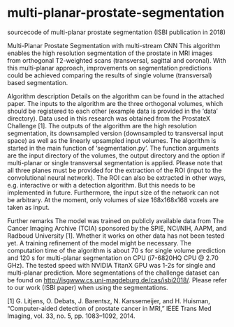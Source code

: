 # multi-planar-prostate-segmentation
sourcecode of multi-planar prostate segmentation (ISBI publication in 2018)

Multi-Planar Prostate Segmentation with multi-stream CNN
This algorithm enables the high resolution segmentation of the prostate in MRI images from orthogonal T2-weighted scans (transversal, sagittal and coronal). With this multi-planar approach, improvements on segmentation predictions could be achieved comparing the results of single volume (transversal) based segmentation.

Algorithm description
Details on the algorithm can be found in the attached paper. The inputs to the algorithm are the three orthogonal volumes, which should be registered to each other (example data is provided in the ‘data’ directory). Data used in this research was obtained from the ProstateX Challenge [1]. The outputs of the algorithm are the high resolution segmentation, its downsampled version (downsampled to transversal input space) as well as the linearly upsampled input volumes.
The algorithm is started in the main function of ‘segmentation.py’. The function arguments are the input directory of the volumes, the output directory and the option if multi-planar or single transversal segmentation is applied. Please note that all three planes must be provided for the extraction of the ROI (input to the convolutional neural network). The ROI can also be extracted in other ways, e.g. interactive or with a detection algorithm. But this needs to be implemented in future. Furthermore, the input size of the network can not be arbitrary. At the moment, only volumes of size 168x168x168 voxels are taken as input. 

Further remarks
The model was trained on publicly available data from The Cancer Imaging Archive (TCIA) sponsored by the SPIE, NCI/NIH, AAPM, and Radboud University [1]. Whether it works on other data has not been tested yet. A training refinement of the model might be necessary. 
The computation time of the algorithm is about 70 s for single volume prediction and 120 s for multi-planar segmentation on CPU (i7-6820HQ CPU @ 2.70 GHz). The tested speed with NVIDIA TitanX GPU was 1-2s for single and multi-planar prediction.
More segmentations of the challenge dataset can be found on http://isgwww.cs.uni-magdeburg.de/cas/isbi2018/. Please refer to our work (ISBI paper) when using the segmentations.


[1] G. Litjens, O. Debats, J. Barentsz, N. Karssemeijer, and H. Huisman, “Computer-aided detection of prostate cancer in MRI,” IEEE Trans Med Imaging, vol. 33, no. 5, pp. 1083–1092, 2014.
